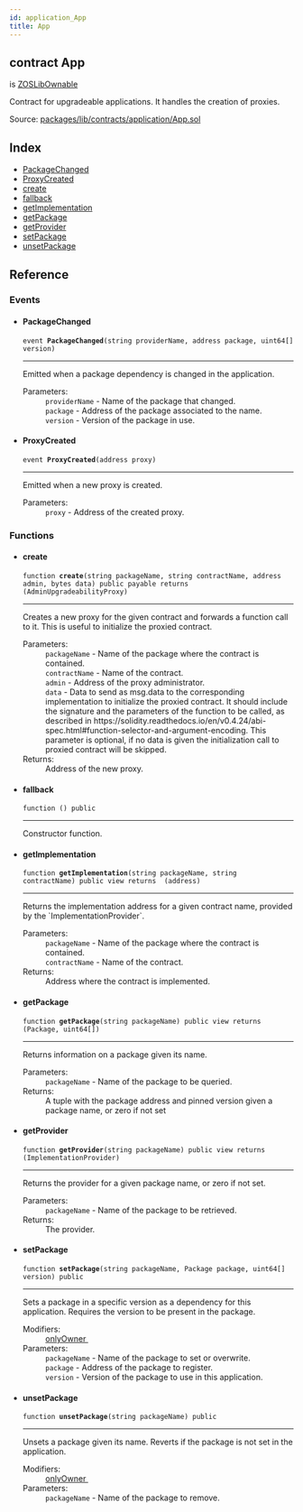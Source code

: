 ```yaml
---
id: application_App
title: App
---
```


<div class="contract-doc"><div class="contract"><h2 class="contract-header"><span class="contract-kind">contract</span> App</h2><p class="base-contracts"><span>is</span> <a href="ownership_Ownable_ZOSLibOwnable.html">ZOSLibOwnable</a></p><p class="description">Contract for upgradeable applications. It handles the creation of proxies.</p><div class="source">Source: <a href="https://github.com/zeppelinos/zos/blob/v2.3.0/packages/lib/contracts/application/App.sol" target="_blank">packages/lib/contracts/application/App.sol</a></div></div><div class="index"><h2>Index</h2><ul><li><a href="application_App.html#PackageChanged">PackageChanged</a></li><li><a href="application_App.html#ProxyCreated">ProxyCreated</a></li><li><a href="application_App.html#create">create</a></li><li><a href="application_App.html#">fallback</a></li><li><a href="application_App.html#getImplementation">getImplementation</a></li><li><a href="application_App.html#getPackage">getPackage</a></li><li><a href="application_App.html#getProvider">getProvider</a></li><li><a href="application_App.html#setPackage">setPackage</a></li><li><a href="application_App.html#unsetPackage">unsetPackage</a></li></ul></div><div class="reference"><h2>Reference</h2><div class="events"><h3>Events</h3><ul><li><div class="item event"><span id="PackageChanged" class="anchor-marker"></span><h4 class="name">PackageChanged</h4><div class="body"><code class="signature">event <strong>PackageChanged</strong><span>(string providerName, address package, uint64[] version) </span></code><hr/><div class="description"><p>Emitted when a package dependency is changed in the application.</p></div><dl><dt><span class="label-parameters">Parameters:</span></dt><dd><div><code>providerName</code> - Name of the package that changed.</div><div><code>package</code> - Address of the package associated to the name.</div><div><code>version</code> - Version of the package in use.</div></dd></dl></div></div></li><li><div class="item event"><span id="ProxyCreated" class="anchor-marker"></span><h4 class="name">ProxyCreated</h4><div class="body"><code class="signature">event <strong>ProxyCreated</strong><span>(address proxy) </span></code><hr/><div class="description"><p>Emitted when a new proxy is created.</p></div><dl><dt><span class="label-parameters">Parameters:</span></dt><dd><div><code>proxy</code> - Address of the created proxy.</div></dd></dl></div></div></li></ul></div><div class="functions"><h3>Functions</h3><ul><li><div class="item function"><span id="create" class="anchor-marker"></span><h4 class="name">create</h4><div class="body"><code class="signature">function <strong>create</strong><span>(string packageName, string contractName, address admin, bytes data) </span><span>public </span><span>payable </span><span>returns  (AdminUpgradeabilityProxy) </span></code><hr/><div class="description"><p>Creates a new proxy for the given contract and forwards a function call to it. This is useful to initialize the proxied contract.</p></div><dl><dt><span class="label-parameters">Parameters:</span></dt><dd><div><code>packageName</code> - Name of the package where the contract is contained.</div><div><code>contractName</code> - Name of the contract.</div><div><code>admin</code> - Address of the proxy administrator.</div><div><code>data</code> - Data to send as msg.data to the corresponding implementation to initialize the proxied contract. It should include the signature and the parameters of the function to be called, as described in https://solidity.readthedocs.io/en/v0.4.24/abi-spec.html#function-selector-and-argument-encoding. This parameter is optional, if no data is given the initialization call to proxied contract will be skipped.</div></dd><dt><span class="label-return">Returns:</span></dt><dd>Address of the new proxy.</dd></dl></div></div></li><li><div class="item function"><span id="fallback" class="anchor-marker"></span><h4 class="name">fallback</h4><div class="body"><code class="signature">function <strong></strong><span>() </span><span>public </span></code><hr/><div class="description"><p>Constructor function.</p></div></div></div></li><li><div class="item function"><span id="getImplementation" class="anchor-marker"></span><h4 class="name">getImplementation</h4><div class="body"><code class="signature">function <strong>getImplementation</strong><span>(string packageName, string contractName) </span><span>public </span><span>view </span><span>returns  (address) </span></code><hr/><div class="description"><p>Returns the implementation address for a given contract name, provided by the `ImplementationProvider`.</p></div><dl><dt><span class="label-parameters">Parameters:</span></dt><dd><div><code>packageName</code> - Name of the package where the contract is contained.</div><div><code>contractName</code> - Name of the contract.</div></dd><dt><span class="label-return">Returns:</span></dt><dd>Address where the contract is implemented.</dd></dl></div></div></li><li><div class="item function"><span id="getPackage" class="anchor-marker"></span><h4 class="name">getPackage</h4><div class="body"><code class="signature">function <strong>getPackage</strong><span>(string packageName) </span><span>public </span><span>view </span><span>returns  (Package, uint64[]) </span></code><hr/><div class="description"><p>Returns information on a package given its name.</p></div><dl><dt><span class="label-parameters">Parameters:</span></dt><dd><div><code>packageName</code> - Name of the package to be queried.</div></dd><dt><span class="label-return">Returns:</span></dt><dd>A tuple with the package address and pinned version given a package name, or zero if not set</dd></dl></div></div></li><li><div class="item function"><span id="getProvider" class="anchor-marker"></span><h4 class="name">getProvider</h4><div class="body"><code class="signature">function <strong>getProvider</strong><span>(string packageName) </span><span>public </span><span>view </span><span>returns  (ImplementationProvider) </span></code><hr/><div class="description"><p>Returns the provider for a given package name, or zero if not set.</p></div><dl><dt><span class="label-parameters">Parameters:</span></dt><dd><div><code>packageName</code> - Name of the package to be retrieved.</div></dd><dt><span class="label-return">Returns:</span></dt><dd>The provider.</dd></dl></div></div></li><li><div class="item function"><span id="setPackage" class="anchor-marker"></span><h4 class="name">setPackage</h4><div class="body"><code class="signature">function <strong>setPackage</strong><span>(string packageName, Package package, uint64[] version) </span><span>public </span></code><hr/><div class="description"><p>Sets a package in a specific version as a dependency for this application. Requires the version to be present in the package.</p></div><dl><dt><span class="label-modifiers">Modifiers:</span></dt><dd><a href="ownership_Ownable_ZOSLibOwnable.html#onlyOwner">onlyOwner </a></dd><dt><span class="label-parameters">Parameters:</span></dt><dd><div><code>packageName</code> - Name of the package to set or overwrite.</div><div><code>package</code> - Address of the package to register.</div><div><code>version</code> - Version of the package to use in this application.</div></dd></dl></div></div></li><li><div class="item function"><span id="unsetPackage" class="anchor-marker"></span><h4 class="name">unsetPackage</h4><div class="body"><code class="signature">function <strong>unsetPackage</strong><span>(string packageName) </span><span>public </span></code><hr/><div class="description"><p>Unsets a package given its name. Reverts if the package is not set in the application.</p></div><dl><dt><span class="label-modifiers">Modifiers:</span></dt><dd><a href="ownership_Ownable_ZOSLibOwnable.html#onlyOwner">onlyOwner </a></dd><dt><span class="label-parameters">Parameters:</span></dt><dd><div><code>packageName</code> - Name of the package to remove.</div></dd></dl></div></div></li></ul></div></div></div>
